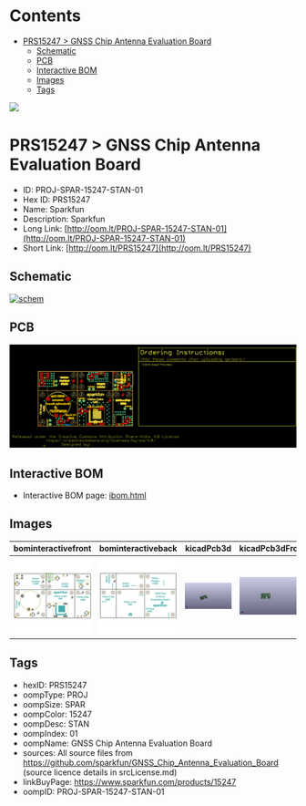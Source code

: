 



Contents
========

* [PRS15247 > GNSS Chip Antenna Evaluation Board](#prs15247--gnss-chip-antenna-evaluation-board)
	* [Schematic](#schematic)
	* [PCB](#pcb)
	* [Interactive BOM](#interactive-bom)
	* [Images](#images)
	* [Tags](#tags)
  
![][im]
# PRS15247 > GNSS Chip Antenna Evaluation Board

- ID: PROJ-SPAR-15247-STAN-01
- Hex ID: PRS15247
- Name: Sparkfun
- Description: Sparkfun
- Long Link: [http://oom.lt/PROJ-SPAR-15247-STAN-01](http://oom.lt/PROJ-SPAR-15247-STAN-01)
- Short Link: [http://oom.lt/PRS15247](http://oom.lt/PRS15247)

## Schematic
  
[![schem](eagleSchemImage.png)](eagleSchemImage.png)
## PCB
  
[![pcb](eagleImage.png)](eagleImage.png)
## Interactive BOM

- Interactive BOM page: [ibom.html](https://htmlpreview.github.io/?https://github.com/oomlout/oomlout_OOMP_projects/blob/main/PROJ-SPAR-15247-STAN-01/kicad/bom/ibom.html)

## Images
  
  

|bominteractivefront|bominteractiveback|kicadPcb3d|kicadPcb3dFront|kicadPcb3dBack|eagleImage|eagleSchemImage|
| :---: | :---: | :---: | :---: | :---: | :---: | :---: |
|[![bominteractivefront](bomFront_140.png)](bomFront.png)|[![bominteractiveback](bomBack_140.png)](bomBack.png)|[![kicadPcb3d](kicadPcb3d_140.png)](kicadPcb3d.png)|[![kicadPcb3dFront](kicadPcb3dFront_140.png)](kicadPcb3dFront.png)|[![kicadPcb3dBack](kicadPcb3dBack_140.png)](kicadPcb3dBack.png)|[![eagleImage](eagleImage_140.png)](eagleImage.png)|[![eagleSchemImage](eagleSchemImage_140.png)](eagleSchemImage.png)|

## Tags

- hexID: PRS15247
- oompType: PROJ
- oompSize: SPAR
- oompColor: 15247
- oompDesc: STAN
- oompIndex: 01
- oompName: GNSS Chip Antenna Evaluation Board
- sources: All source files from https://github.com/sparkfun/GNSS_Chip_Antenna_Evaluation_Board (source licence details in srcLicense.md)
- linkBuyPage: https://www.sparkfun.com/products/15247
- oompID: PROJ-SPAR-15247-STAN-01



[im]: kicadPcb3d_450.png

